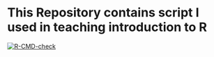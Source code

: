 # This Repository contains script I used in teaching introduction to R

<!-- badges: start -->
[![R-CMD-check](https://github.com/BB1464/Introduction-to-R-Training/workflows/R-CMD-check/badge.svg)](https://github.com/BB1464/Introduction-to-R-Training/actions)
<!-- badges: end -->
